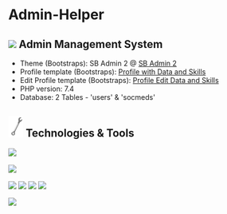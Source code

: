 # Admin-Helper

## <img src="https://freesvg.org/img/1541658525.png" width="30px"> Admin Management System

- Theme (Bootstraps): SB Admin 2 @ <a href="https://startbootstrap.com/theme/sb-admin-2">SB Admin 2</a>
- Profile template (Bootstraps): <a href="https://www.bootdey.com/snippets/view/profile-with-data-and-skills">Profile with Data and Skills</a>
- Edit Profile template (Bootstraps): <a href="https://www.bootdey.com/snippets/view/profile-edit-data-and-skills">Profile Edit Data and Skills</a>
- PHP version: 7.4
- Database: 2 Tables - 'users' & 'socmeds'

## <img src="https://raw.githubusercontent.com/farisfs73x/farisfs73x/main/assets/tool.gif" width="30px"> Technologies & Tools

![](https://img.shields.io/badge/OS-Windows-informational?style=flat&logo=windows&logoColor=white&color=58a6ff)

![](https://img.shields.io/badge/IDE-VSCode-informational?style=flat&logo=visualstudiocode&logoColor=white&color=58a6ff)

![](https://img.shields.io/badge/Code-PHP-informational?style=flat&logo=php&logoColor=white&color=58a6ff)
![](https://img.shields.io/badge/Code-HTML5-informational?style=flat&logo=html5&logoColor=white&color=58a6ff)
![](https://img.shields.io/badge/Code-CSS3-informational?style=flat&logo=css3&logoColor=white&color=58a6ff)
![](https://img.shields.io/badge/Code-JavaScript-informational?style=flat&logo=javascript&logoColor=white&color=58a6ff)

![](https://img.shields.io/badge/Framework-Vanilla_PHP-informational?style=flat&logo=php&logoColor=white&color=58a6ff)